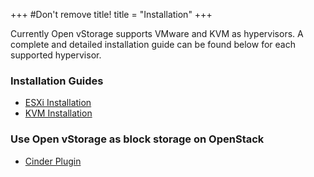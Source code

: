+++
#Don't remove title!
title = "Installation"
+++

Currently Open vStorage supports VMware and KVM as hypervisors. A
complete and detailed installation guide can be found below for each
supported hypervisor.

### Installation Guides

-   [ESXi Installation](/doc/ESXi-Installation)
-   [KVM Installation](/doc/KVM%20Installation)

### Use Open vStorage as block storage on OpenStack

-   [Cinder Plugin](/doc/Cinder%20Plugin)